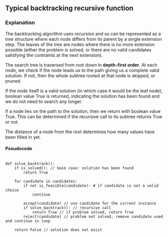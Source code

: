 ## Typical backtracking recursive function

### Explanation

The backtracking algorithm uses recursion and so can be represented as a tree structure where each node differs from its parent by a single extension step. The leaves of the tree are nodes where there is no more extension possible (either the problem is solved, or there are no valid candidates satisfying the contraints at the next extension).

The search tree is traversed from root down in **depth-first order**. At each node, we check if the node leads us to the path giving us a complete valid solution. If not, then the whole subtree rooted at that node is skipped, or pruned.

If the node itself is a valid solution (in which case it would be the leaf node), boolean value True is returned, indicating the solution has been found and we do not need to search any longer.

If a node lies on the path to the solution, then we return with boolean value True. This can be determined if the recursive call to its subtree returns True or not.

The distance of a node from the root determines how many values have been filled in yet.

#### Pseudocode

```

def solve_backtrack():
    if is_solved(): // base case: solution has been found
        return True

    for candidate in candidates:
        if not is_feasible(candidate): # if candidate is not a valid choice
            continue

        accept(candidate) // use candidate for the current instance
        if solve_backtrack(): // recursive call
            return True // if problem solved, return True
        reject(candidate) // problem not solved, remove candidate used and continue in loop

    return False // solution does not exist

```
